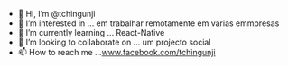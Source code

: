 - 👋 Hi, I’m @tchingunji
- 👀 I’m interested in ... em trabalhar remotamente em várias emmpresas
- 🌱 I’m currently learning ... React-Native
- 💞️ I’m looking to collaborate on ... um projecto social
- 📫 How to reach me ...www.facebook.com/tchingunji

<!---
tchingunji/tchingunji is a ✨ special ✨ repository because its `README.md` (this file) appears on your GitHub profile.
You can click the Preview link to take a look at your changes.
--->
